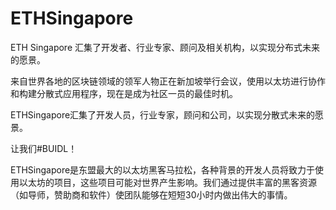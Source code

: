 # ETHSingapore

ETH Singapore 汇集了开发者、行业专家、顾问及相关机构，以实现分布式未来的愿景。

来自世界各地的区块链领域的领军人物正在新加坡举行会议，使用以太坊进行协作和构建分散式应用程序，现在是成为社区一员的最佳时机。

ETHSingapore汇集了开发人员，行业专家，顾问和公司，以实现分散式未来的愿景。

让我们#BUIDL！

ETHSingapore是东盟最大的以太坊黑客马拉松，各种背景的开发人员将致力于使用以太坊的项目，这些项目可能对世界产生影响。我们通过提供丰富的黑客资源（如导师，赞助商和软件）使团队能够在短短30小时内做出伟大的事情。
